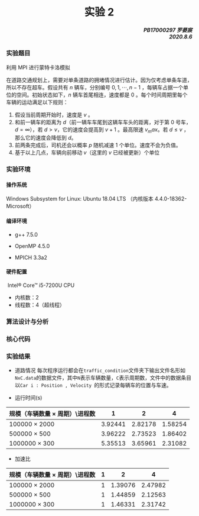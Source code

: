 # <center>实验 2</center>

##### <p align="right">PB17000297 罗晏宸</br>2020.8.6</p>

### 实验题目

利用 MPI 进行蒙特卡洛模拟

在道路交通规划上，需要对单条道路的拥堵情况进行估计。因为仅考虑单条车道，所以不存在超车。假设共有 $n$ 辆车，分别编号 $0, 1, \cdots, n-1$ ，每辆车占据一个单位的空间。初始状态如下，$n$ 辆车首尾相连，速度都是  $0$ 。每个时间周期里每个车辆的运动满足以下规则：
1. 假设当前周期开始时，速度是 $v$ 。
2. 和前一辆车的距离为 $d$（前一辆车车尾到这辆车车头的距离，对于第 $0$ 号车，$d = \infty$），若 $d > v$，它的速度会提高到 $v + 1$ 。最高限速 $v_max$。若 $d \leqslant v$ ，那么它的速度会降低到 $d$。
3. 前两条完成后，司机还会以概率 $p$ 随机减速 $1$ 个单位。速度不会为负值。
4. 基于以上几点，车辆向前移动 $v$（这里的 $v$ 已经被更新）个单位

### 实验环境

#### 操作系统

Windows Subsystem for Linux: Ubuntu 18.04 LTS （内核版本 4.4.0-18362-Microsoft）

#### 编译环境

- g++ 7.5.0

- OpenMP 4.5.0

- MPICH 3.3a2

#### 硬件配置

​	Intel&reg;  Core&trade;  i5-7200U CPU

- 内核数：2
- 线程数：4（超线程）

### 算法设计与分析

### 核心代码

### 实验结果

-  道路情况
每次程序运行都会在`traffic_condition`文件夹下输出文件名形如`NxC.data`的数据文件，其中`N`表示车辆数量，`C`表示周期数，文件中的数据条目以`Car i : Position , Velocity `的形式记录每辆车的位置与车速。

-  运行时间(s)

| 规模（车辆数量 $\times$ 周期）\进程数 | 1           | 2           | 4           |
| :---------- | ----------- | ----------- | ----------- |
| 100000 $\times$ 2000        | 3.92441  | 2.82178  | 1.58254 |
| 500000 $\times$ 500       | 3.96222 | 2.73523 | 1.86402 |
| 1000000 $\times$ 300      | 5.35513  | 3.65961  | 2.31082  |

- 加速比

| 规模（车辆数量 $\times$ 周期）\进程数 | 1           | 2           | 4           |
| :---------- | ----------- | ----------- | ----------- |
| 100000 $\times$ 2000        | 1  | 1.39076  | 2.47982 |
| 500000 $\times$ 500       | 1 | 1.44859 | 2.12563 |
| 1000000 $\times$ 300      | 1  | 1.46331  | 2.31742 |
